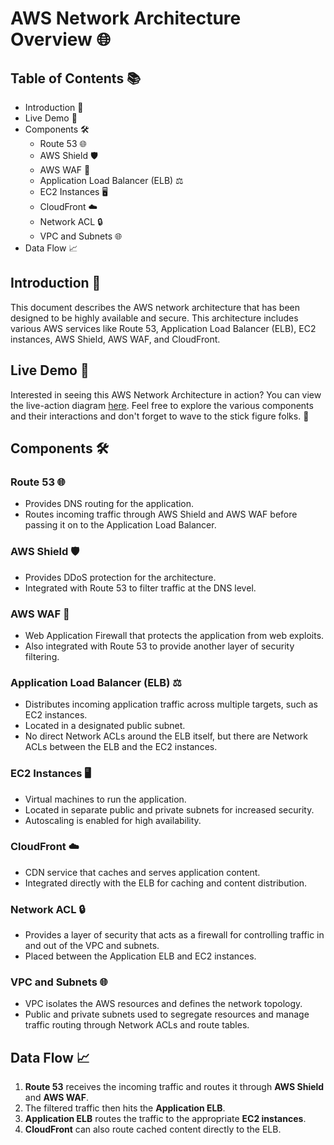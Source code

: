 # AWS Network Architecture Overview 🌐

## Table of Contents 📚

- Introduction 📖
- Live Demo 🎥
- Components 🛠️
  - Route 53 🌐
  - AWS Shield 🛡️
  - AWS WAF 🚫
  - Application Load Balancer (ELB) ⚖️
  - EC2 Instances 🖥️
  - CloudFront ☁️
  - Network ACL 🔒
  - VPC and Subnets 🌐
- Data Flow 📈

## Introduction 📖

This document describes the AWS network architecture that has been designed to be highly available and secure. This architecture includes various AWS services like Route 53, Application Load Balancer (ELB), EC2 instances, AWS Shield, AWS WAF, and CloudFront.

## Live Demo 🎥

Interested in seeing this AWS Network Architecture in action? You can view the live-action diagram [here](https://tsmith4014.github.io/I-Animated-AWS-Network-diagram/). Feel free to explore the various components and their interactions and don't forget to wave to the stick figure folks. 👋

## Components 🛠️

### Route 53 🌐

- Provides DNS routing for the application.
- Routes incoming traffic through AWS Shield and AWS WAF before passing it on to the Application Load Balancer.

### AWS Shield 🛡️

- Provides DDoS protection for the architecture.
- Integrated with Route 53 to filter traffic at the DNS level.

### AWS WAF 🚫

- Web Application Firewall that protects the application from web exploits.
- Also integrated with Route 53 to provide another layer of security filtering.

### Application Load Balancer (ELB) ⚖️

- Distributes incoming application traffic across multiple targets, such as EC2 instances.
- Located in a designated public subnet.
- No direct Network ACLs around the ELB itself, but there are Network ACLs between the ELB and the EC2 instances.

### EC2 Instances 🖥️

- Virtual machines to run the application.
- Located in separate public and private subnets for increased security.
- Autoscaling is enabled for high availability.

### CloudFront ☁️

- CDN service that caches and serves application content.
- Integrated directly with the ELB for caching and content distribution.

### Network ACL 🔒

- Provides a layer of security that acts as a firewall for controlling traffic in and out of the VPC and subnets.
- Placed between the Application ELB and EC2 instances.

### VPC and Subnets 🌐

- VPC isolates the AWS resources and defines the network topology.
- Public and private subnets used to segregate resources and manage traffic routing through Network ACLs and route tables.

## Data Flow 📈

1. **Route 53** receives the incoming traffic and routes it through **AWS Shield** and **AWS WAF**.
2. The filtered traffic then hits the **Application ELB**.
3. **Application ELB** routes the traffic to the appropriate **EC2 instances**.
4. **CloudFront** can also route cached content directly to the ELB.


